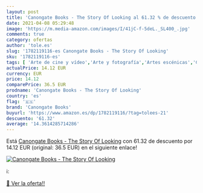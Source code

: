 ```yaml
---
layout: post
title: 'Canongate Books - The Story Of Looking al 61.32 % de descuento'
date: 2021-04-08 05:29:48
image: 'https://m.media-amazon.com/images/I/41jC-f-5deL._SL400_.jpg'
comments: true
category: ofertas
author: 'tole.es'
slug: '1782119116-es Canongate Books - The Story Of Looking'
sku: '1782119116-es'
tags: [ 'Arte de cine y vídeo','Arte y fotografía','Artes escénicas','Crítica del arte','Fotografía y vídeo','Fotógrafos individuales','Historia','Historia de la fotografía','Historia del arte','Historia del cine y crítica','Historia, teoría y crítica de arte, cine y fotografía','Lengua, lingüística y redacción','Libros','Literatura y ficción','Películas','canongate books', ]
actualPrice: 14.12 EUR
currency: EUR
price: 14.12
comparePrice: 36.5 EUR
prodname: 'Canongate Books - The Story Of Looking'
country: 'es'
flag: '🇪🇸'
brand: 'Canongate Books'
buyurl: 'https://www.amazon.es/dp/1782119116/?tag=tolees-21'
descuento: '61.32'
average: '14.3614285714286'
---
```


Está [Canongate Books - The Story Of Looking](https://www.amazon.es/dp/1782119116/?tag=tolees-21) con 61.32 de descuento por 14.12 EUR (original: 36.5 EUR) en el siguiente enlace!

[![Canongate Books - The Story Of Looking](https://m.media-amazon.com/images/I/41jC-f-5deL._SL400_.jpg)](https://www.amazon.es/dp/1782119116/?tag=tolees-21)

ℹ️:


[🛒 Ver la oferta!!](https://www.amazon.es/dp/1782119116/?tag=tolees-21)
